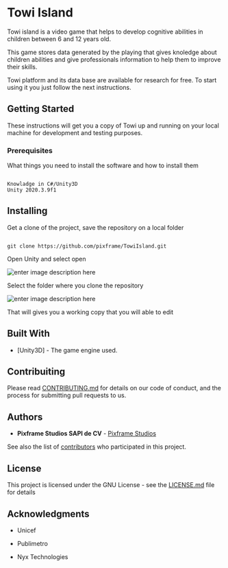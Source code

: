 # Towi Island

Towi island is a video game that helps to develop cognitive abilities in children between 6 and 12 years old.

This game stores data generated by the playing that gives knoledge about children abilities and give professionals information to help them to improve their skills.

Towi platform and its data base are available for research for free. To start using it you just follow the next instructions.

## Getting Started


These instructions will get you a copy of Towi up and running on your local machine for development and testing purposes.

### Prerequisites


What things you need to install the software and how to install them

```

Knowladge in C#/Unity3D
Unity 2020.3.9f1

```


## Installing

Get a clone of the project, save the repository on a local folder

```

git clone https://github.com/pixframe/TowiIsland.git

```

Open Unity and select open

![enter image description here](https://lh3.googleusercontent.com/kNelsG9dC9zzPGoDI23WXT2J-i5289FMevwTdDYTysHns8JskuqZKlPNvtgk2D-4FDu76N1azSg)

Select the folder where you clone the repository

![enter image description here](https://lh3.googleusercontent.com/TLabiPiB4YAQfaTNlJIuelUJ-9As5CCUeeJcKLiZWh38QlVfRm2QaU5bGPBq6JJ5KkhmBy2T3d8)

That will gives you a working copy that you will able to edit


## Built With


* [Unity3D] - The game engine used.


## Contribuiting

Please read [CONTRIBUTING.md](https://github.com/pixframe/towi/blob/master/CONTRIBUTING.md) for details on our code of conduct, and the process for submitting pull requests to us.

## Authors


* **Pixframe Studios SAPI de CV**  - [Pixframe Studios](https://www.pixframestudios.com)


See also the list of [contributors](https://github.com/pixframe/towi_portal/contributors) who participated in this project.



## License


This project is licensed under the GNU License - see the [LICENSE.md](LICENSE.md) file for details



## Acknowledgments


* Unicef

* Publimetro

* Nyx Technologies
